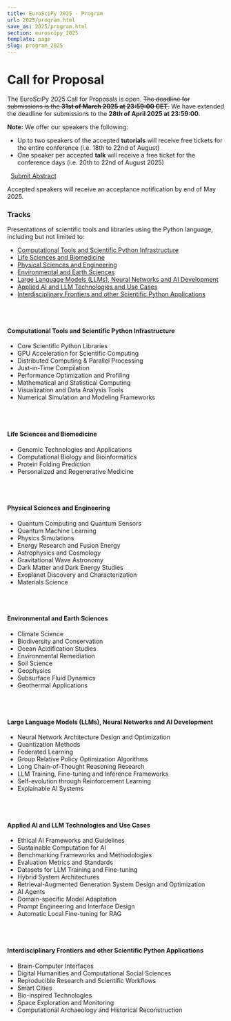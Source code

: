 ```yaml
---
title: EuroSciPy 2025 - Program
url: 2025/program.html
save_as: 2025/program.html
section: euroscipy_2025
template: page
slug: program_2025
---
```


# Call for Proposal

The EuroSciPy 2025 Call for Proposals is open.
~~The deadline for submissions is the __31st of March 2025 at 23:59:00 CET__.~~
We have extended the deadline for submissions to the __28th of April 2025 at 23:59:00__.

__Note:__  We offer our speakers the following:

- Up to two speakers of the accepted __tutorials__ will receive free tickets for the entire conference
(i.e. 18th to 22nd of August)
&nbsp;
- One speaker per accepted __talk__ will receive a free ticket for the conference days
  (i.e. 20th to 22nd of August 2025)

&nbsp;
<a href="https://pretalx.com/euroscipy-2025/cfp" class="btn btn-primary btn-lg btn-block active" role="button" aria-pressed="true">Submit Abstract</a>

Accepted speakers will receive an acceptance notification by end of May 2025.
### Tracks

Presentations of scientific tools and libraries using the Python language,
including but not limited to:

- [Computational Tools and Scientific Python Infrastructure](#computational-tools-and-scientific-python-infrastructure)
- [Life Sciences and Biomedicine](#life-sciences-and-biomedicine)
- [Physical Sciences and Engineering](#physical-sciences-and-engineering)
- [Environmental and Earth Sciences](#environmental-and-earth-sciences)
- [Large Language Models (LLMs), Neural Networks and AI Development](#large-language-models-llms-neural-networks-and-ai-development)
- [Applied AI and LLM Technologies and Use Cases](#applied-ai-and-llm-technologies-and-use-cases)
- [Interdisciplinary Frontiers and other Scientific Python Applications](#interdisciplinary-frontiers-and-other-scientific-python-applications)

<br>
<br>

#### Computational Tools and Scientific Python Infrastructure

- Core Scientific Python Libraries
- GPU Acceleration for Scientific Computing
- Distributed Computing & Parallel Processing
- Just-in-Time Compilation
- Performance Optimization and Profiling
- Mathematical and Statistical Computing
- Visualization and Data Analysis Tools
- Numerical Simulation and Modeling Frameworks
<br>
<br>

#### Life Sciences and Biomedicine

- Genomic Technologies and Applications
- Computational Biology and Bioinformatics
- Protein Folding Prediction
- Personalized and Regenerative Medicine
<br>
<br>

#### Physical Sciences and Engineering

- Quantum Computing and Quantum Sensors
- Quantum Machine Learning
- Physics Simulations
- Energy Research and Fusion Energy
- Astrophysics and Cosmology
- Gravitational Wave Astronomy
- Dark Matter and Dark Energy Studies
- Exoplanet Discovery and Characterization
- Materials Science
<br>
<br>

#### Environmental and Earth Sciences

- Climate Science
- Biodiversity and Conservation
- Ocean Acidification Studies
- Environmental Remediation
- Soil Science
- Geophysics
- Subsurface Fluid Dynamics
- Geothermal Applications
<br>
<br>

#### Large Language Models (LLMs), Neural Networks and AI Development

- Neural Network Architecture Design and Optimization
- Quantization Methods
- Federated Learning
- Group Relative Policy Optimization Algorithms
- Long Chain-of-Thought Reasoning Research
- LLM Training, Fine-tuning and Inference Frameworks
- Self-evolution through Reinforcement Learning
- Explainable AI Systems
<br>
<br>

#### Applied AI and LLM Technologies and Use Cases

- Ethical AI Frameworks and Guidelines
- Sustainable Computation for AI
- Benchmarking Frameworks and Methodologies
- Evaluation Metrics and Standards
- Datasets for LLM Training and Fine-tuning
- Hybrid System Architectures
- Retrieval-Augmented Generation System Design and Optimization
- AI Agents
- Domain-specific Model Adaptation
- Prompt Engineering and Interface Design
- Automatic Local Fine-tuning for RAG
<br>
<br>

#### Interdisciplinary Frontiers and other Scientific Python Applications

- Brain-Computer Interfaces
- Digital Humanities and Computational Social Sciences
- Reproducible Research and Scientific Workflows
- Smart Cities
- Bio-inspired Technologies
- Space Exploration and Monitoring
- Computational Archaeology and Historical Reconstruction

<br>
<br>
